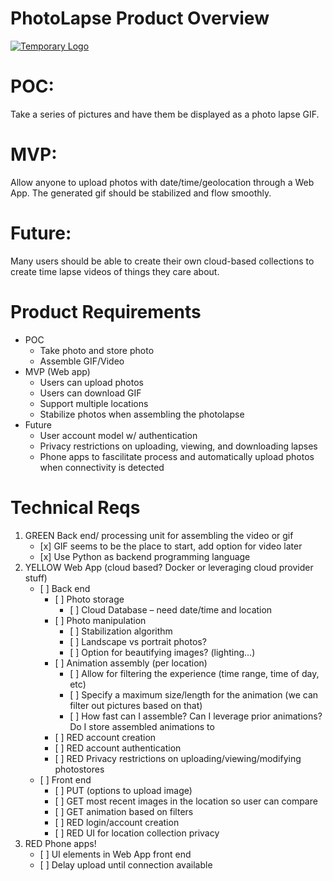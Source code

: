 # PhotoLapse Product Overview

[//]: # (TODO Leaving this here until a logo is developed)
[![Temporary Logo](https://avatars2.githubusercontent.com/u/37767905?s=40&v=4)](https://github.com/pouneh)


# POC:
Take a series of pictures and have them be displayed as a photo lapse GIF.

# MVP:
Allow anyone to upload photos with date/time/geolocation through a Web App. The generated gif should be stabilized and flow smoothly.

# Future:
Many users should be able to create their own cloud-based collections to create time lapse videos of things they care about.


# Product Requirements

  - POC
    - Take photo and store photo
    - Assemble GIF/Video
  - MVP (Web app)
    - Users can upload photos 
    - Users can download GIF
    - Support multiple locations
    - Stabilize photos when assembling the photolapse
  - Future
    - User account model w/ authentication
    - Privacy restrictions on uploading, viewing, and downloading lapses
    - Phone apps to fascilitate process and automatically upload photos when connectivity is detected
   

# Technical Reqs

1.	GREEN Back end/ processing unit for assembling the video or gif
    * \[x] GIF seems to be the place to start, add option for video later
    * \[x] Use Python as backend programming language
2.	YELLOW Web App (cloud based? Docker or leveraging cloud provider stuff)
    * \[ ] Back end 
      * \[ ] Photo storage
        * \[ ] Cloud Database – need date/time and location
      * \[ ] Photo manipulation
        * \[ ] Stabilization algorithm
        * \[ ] Landscape vs portrait photos?
        * \[ ] Option for beautifying images? (lighting…)
      * \[ ] Animation assembly (per location)
        * \[ ] Allow for filtering the experience (time range, time of day, etc)
        * \[ ] Specify a maximum size/length for the animation (we can filter out pictures based on that)
        * \[ ] How fast can I assemble? Can I leverage prior animations? Do I store assembled animations to 
      * \[ ] RED  account creation
      * \[ ] RED account authentication
      * \[ ] RED Privacy restrictions on uploading/viewing/modifying photostores
    * \[ ] Front end
      * \[ ] PUT (options to upload image)
      * \[ ] GET most recent images in the location so user can compare
      * \[ ] GET animation based on filters
      * \[ ] RED login/account creation
      * \[ ] RED UI for location collection privacy
3.  RED Phone apps!
    * \[ ] UI elements in Web App front end
    * \[ ] Delay upload until connection available

 
